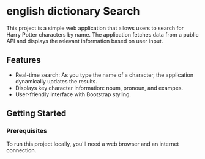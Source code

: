 # english dictionary Search

This project is a simple web application that allows users to search for Harry Potter characters by name. The application fetches data from a public API and displays the relevant information based on user input.

## Features

- Real-time search: As you type the name of a character, the application dynamically updates the results.
- Displays key character information: noum, pronoun, and exampes.
- User-friendly interface with Bootstrap styling.

## Getting Started

### Prerequisites

To run this project locally, you'll need a web browser and an internet connection.

